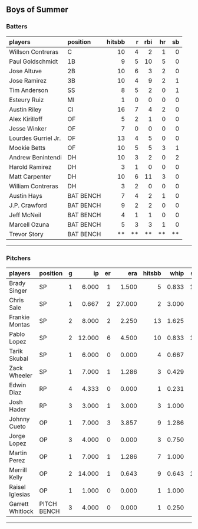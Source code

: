 ## Boys of Summer

### Batters

 
|players             |position  | hitsbb|  r| rbi| hr| sb| 
|:-------------------|:---------|------:|--:|---:|--:|--:| 
|Willson Contreras   |C         |     10|  4|   2|  1|  0| 
|Paul Goldschmidt    |1B        |      9|  5|  10|  5|  0| 
|Jose Altuve         |2B        |     10|  6|   3|  2|  0| 
|Jose Ramirez        |3B        |     10|  4|   9|  2|  1| 
|Tim Anderson        |SS        |      8|  5|   2|  0|  1| 
|Esteury Ruiz        |MI        |      1|  0|   0|  0|  0| 
|Austin Riley        |CI        |     16|  7|   4|  2|  0| 
|Alex Kirilloff      |OF        |      5|  2|   1|  0|  0| 
|Jesse Winker        |OF        |      7|  0|   0|  0|  0| 
|Lourdes Gurriel Jr. |OF        |     13|  4|   5|  0|  0| 
|Mookie Betts        |OF        |     10|  5|   5|  3|  1| 
|Andrew Benintendi   |DH        |     10|  3|   2|  0|  2| 
|Harold Ramirez      |DH        |      3|  1|   0|  0|  0| 
|Matt Carpenter      |DH        |     10|  6|  11|  3|  0| 
|William Contreras   |DH        |      3|  2|   0|  0|  0| 
|Austin Hays         |BAT BENCH |      7|  4|   2|  1|  0| 
|J.P. Crawford       |BAT BENCH |      9|  2|   2|  0|  0| 
|Jeff McNeil         |BAT BENCH |      4|  1|   1|  0|  0| 
|Marcell Ozuna       |BAT BENCH |      5|  3|   3|  1|  0| 
|Trevor Story        |BAT BENCH |     **| **|  **| **| **| 


* * *

### Pitchers

 
|players          |position    |  g|     ip| er|    era| hitsbb|  whip| so|  w| sv| 
|:----------------|:-----------|--:|------:|--:|------:|------:|-----:|--:|--:|--:| 
|Brady Singer     |SP          |  1|  6.000|  1|  1.500|      5| 0.833| 12|  0|  0| 
|Chris Sale       |SP          |  1|  0.667|  2| 27.000|      2| 3.000|  0|  0|  0| 
|Frankie Montas   |SP          |  2|  8.000|  2|  2.250|     13| 1.625|  9|  1|  0| 
|Pablo Lopez      |SP          |  2| 12.000|  6|  4.500|     10| 0.833| 17|  1|  0| 
|Tarik Skubal     |SP          |  1|  6.000|  0|  0.000|      4| 0.667|  9|  1|  0| 
|Zack Wheeler     |SP          |  1|  7.000|  1|  1.286|      3| 0.429|  6|  0|  0| 
|Edwin Diaz       |RP          |  4|  4.333|  0|  0.000|      1| 0.231|  8|  0|  3| 
|Josh Hader       |RP          |  3|  3.000|  1|  3.000|      3| 1.000|  4|  1|  1| 
|Johnny Cueto     |OP          |  1|  7.000|  3|  3.857|      9| 1.286|  0|  0|  0| 
|Jorge Lopez      |OP          |  3|  4.000|  0|  0.000|      3| 0.750|  4|  1|  2| 
|Martin Perez     |OP          |  1|  7.000|  1|  1.286|      7| 1.000|  6|  1|  0| 
|Merrill Kelly    |OP          |  2| 14.000|  1|  0.643|      9| 0.643| 12|  2|  0| 
|Raisel Iglesias  |OP          |  1|  1.000|  0|  0.000|      1| 1.000|  0|  0|  0| 
|Garrett Whitlock |PITCH BENCH |  3|  4.000|  0|  0.000|      1| 0.250|  6|  0|  1| 


* * *


